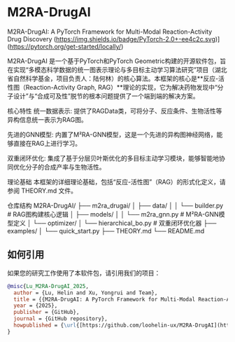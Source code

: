 # M2RA-DrugAI
M2RA-DrugAI: A PyTorch Framework for Multi-Modal Reaction-Activity Drug Discovery
(https://img.shields.io/badge/PyTorch-2.0+-ee4c2c.svg)](https://pytorch.org/get-started/locally/)

M2RA-DrugAI 是一个基于PyTorch和PyTorch Geometric构建的开源软件包，旨在实现“多模态科学数据的统一图表示理论与多目标主动学习算法研究”项目（湖北省自然科学基金，项目负责人：陆何林）的核心算法。本框架的核心是**反应-活性图（Reaction-Activity Graph, RAG）**理论的实现，它为解决药物发现中“分子设计”与“合成可及性”脱节的根本问题提供了一个端到端的解决方案。

核心特性
统一数据表示: 提供了RAGData类，可将分子、反应条件、生物活性等异构信息统一表示为RAG图。

先进的GNN模型: 内置了M²RA-GNN模型，这是一个先进的异构图神经网络，能够直接在RAG上进行学习。

双重闭环优化: 集成了基于分层贝叶斯优化的多目标主动学习模块，能够智能地协同优化分子的合成产率与生物活性。

理论基础
本框架的详细理论基础，包括“反应-活性图”（RAG）的形式化定义，请参阅 THEORY.md 文件。

仓库结构
M2RA-DrugAI/ ├── m2ra_drugai/ │ ├── data/ │ │ └── builder.py # RAG图构建核心逻辑 │ ├── models/ │ │ └── m2ra_gnn.py # M²RA-GNN模型定义 │ └── optimizer/ │ └── hierarchical_bo.py # 双重闭环优化器 ├── examples/ │ └── quick_start.py ├── THEORY.md └── README.md


## 如何引用
如果您的研究工作使用了本软件包，请引用我们的项目：
```bibtex
@misc{Lu_M2RA-DrugAI_2025,
  author = {Lu, Helin and Xu, Yongrui and Team},
  title = {{M2RA-DrugAI: A PyTorch Framework for Multi-Modal Reaction-Activity Drug Discovery}},
  year = {2025},
  publisher = {GitHub},
  journal = {GitHub repository},
  howpublished = {\url{[https://github.com/loohelin-ux/M2RA-DrugAI](https://github.com/loohelin-ux/M2RA-DrugAI)}}
}
